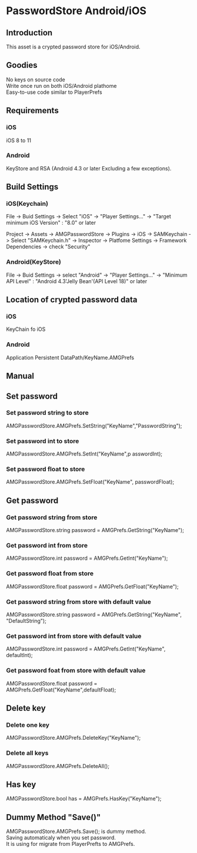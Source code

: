 # PasswordStore Android/iOS

## Introduction
This asset is a crypted password store for iOS/Android.
## Goodies
No keys on source code  
Write once run on both iOS/Android plathome  
Easy-to-use code similar to PlayerPrefs  
  
## Requirements
### iOS
iOS 8 to 11
### Android
KeyStore and RSA (Android 4.3 or later Excluding a few exceptions).

## Build Settings
### iOS(Keychain)
File -> Buid Settings -> Select "iOS" -> "Player Settings..." -> "Target minimum iOS Version" : "8.0" or later

Project -> Assets -> AMGPasswordStore -> Plugins -> iOS -> SAMKeychain -> Select "SAMKeychain.h" -> Inspector  -> Platfome Settings -> Framework Dependencies -> check "Security"

### Android(KeyStore)
File -> Buid Settings -> select "Android" -> "Player Settings..." -> "Minimum API Level" : "Android 4.3'Jelly Bean'(API Level 18)" or later 

## Location of crypted password data
### iOS
KeyChain fo iOS
### Android
Application Persistent DataPath/KeyName.AMGPrefs

## Manual
## Set password
### Set password string to store
AMGPasswordStore.AMGPrefs.SetString("KeyName","PasswordString");

### Set password int to store
AMGPasswordStore.AMGPrefs.SetInt("KeyName",p asswordInt);

### Set password float to store
AMGPasswordStore.AMGPrefs.SetFloat("KeyName", passwordFloat);

## Get password
### Get password string from store
AMGPasswordStore.string password = AMGPrefs.GetString("KeyName");

### Get password int from store
AMGPasswordStore.int password = AMGPrefs.GetInt("KeyName");

### Get password float from store
AMGPasswordStore.float password = AMGPrefs.GetFloat("KeyName");

### Get password string from store with default value
AMGPasswordStore.string password = AMGPrefs.GetString("KeyName", "DefaultString");

### Get password int from store with default value
AMGPasswordStore.int password = AMGPrefs.GetInt("KeyName", defaultInt);

### Get password foat from store with default value
AMGPasswordStore.float password = AMGPrefs.GetFloat("KeyName",defaultFloat);

## Delete key
### Delete one key
AMGPasswordStore.AMGPrefs.DeleteKey("KeyName");

### Delete all keys
AMGPasswordStore.AMGPrefs.DeleteAll();

## Has key
AMGPasswordStore.bool has = AMGPrefs.HasKey("KeyName");

## Dummy Method "Save()"
AMGPasswordStore.AMGPrefs.Save(); is dummy method.  
Saving automaticaly when you set password.  
It is using for migrate from PlayerPrefts to AMGPrefs.  

